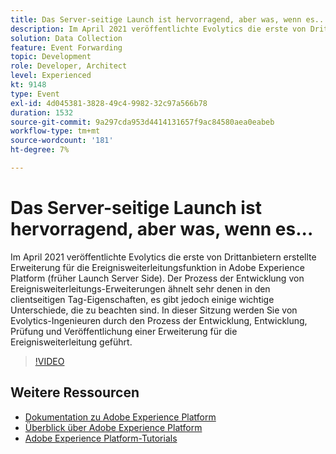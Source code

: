 ```yaml
---
title: Das Server-seitige Launch ist hervorragend, aber was, wenn es...
description: Im April 2021 veröffentlichte Evolytics die erste von Drittanbietern erstellte Erweiterung für die Ereignisweiterleitungsfunktion in Adobe Experience Platform (früher Launch Server Side). Der Prozess der Entwicklung von Ereignisweiterleitungs-Erweiterungen ähnelt sehr denen in den clientseitigen Tag-Eigenschaften, es gibt jedoch einige wichtige Unterschiede, die zu beachten sind. In dieser Sitzung werden Sie von Evolytics-Ingenieuren durch den Prozess der Entwicklung, Entwicklung, Prüfung und Veröffentlichung einer Erweiterung für die Ereignisweiterleitung geführt.
solution: Data Collection
feature: Event Forwarding
topic: Development
role: Developer, Architect
level: Experienced
kt: 9148
type: Event
exl-id: 4d045381-3828-49c4-9982-32c97a566b78
duration: 1532
source-git-commit: 9a297cda953d4414131657f9ac84580aea0eabeb
workflow-type: tm+mt
source-wordcount: '181'
ht-degree: 7%

---
```


# Das Server-seitige Launch ist hervorragend, aber was, wenn es...

Im April 2021 veröffentlichte Evolytics die erste von Drittanbietern erstellte Erweiterung für die Ereignisweiterleitungsfunktion in Adobe Experience Platform (früher Launch Server Side). Der Prozess der Entwicklung von Ereignisweiterleitungs-Erweiterungen ähnelt sehr denen in den clientseitigen Tag-Eigenschaften, es gibt jedoch einige wichtige Unterschiede, die zu beachten sind. In dieser Sitzung werden Sie von Evolytics-Ingenieuren durch den Prozess der Entwicklung, Entwicklung, Prüfung und Veröffentlichung einer Erweiterung für die Ereignisweiterleitung geführt.

>[!VIDEO](https://video.tv.adobe.com/v/337591/?quality=12&learn=on&hidetitle=true)

## Weitere Ressourcen

- [Dokumentation zu Adobe Experience Platform](https://experienceleague.adobe.com/docs/experience-platform.html?lang=de)
- [Überblick über Adobe Experience Platform](https://experienceleague.adobe.com/docs/experience-platform/landing/home.html?lang=de)
- [Adobe Experience Platform-Tutorials](https://experienceleague.adobe.com/docs/platform-learn/tutorials/overview.html?lang=de)
